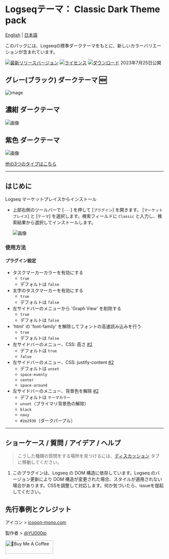 # Logseqテーマ： Classic Dark Theme pack

[English](https://github.com/YU000jp/logseq-theme-classic-dark-theme-pack) | [日本語](https://github.com/YU000jp/logseq-theme-classic-dark-theme-pack/blob/main/readme.ja.md)

このパックには、Logseqの標準ダークテーマをもとに、新しいカラーバリエーションが含まれています。

[![最新リリースバージョン](https://img.shields.io/github/v/release/YU000jp/logseq-theme-classic-dark-theme-pack)](https://github.com/YU000jp/logseq-theme-classic-dark-theme-pack/releases)
[![ライセンス](https://img.shields.io/github/license/YU000jp/logseq-theme-classic-dark-theme-pack?color=blue)](https://github.com/YU000jp/logseq-theme-classic-dark-theme-pack/LICENSE)
[![ダウンロード](https://img.shields.io/github/downloads/YU000jp/logseq-theme-classic-dark-theme-pack/total.svg)](https://github.com/YU000jp/logseq-theme-classic-dark-theme-pack/releases)
  2023年7月25日公開

## グレー(ブラック) ダークテーマ 🆕

   ![image](https://github.com/YU000jp/logseq-theme-classic-dark-theme-pack/assets/111847207/49e279aa-b888-4c94-b226-1f809314c4c9)

## 濃紺 ダークテーマ

   ![画像](https://github.com/YU000jp/logseq-theme-classic-dark-theme-pack/assets/111847207/10354b21-56f8-49f1-a632-fede0b5d1983)

## 紫色 ダークテーマ

   ![画像](https://github.com/YU000jp/logseq-theme-classic-dark-theme-pack/assets/111847207/edc83f9f-9c21-4cd1-a122-2a23bef9f07c)

[他の3つのタイプはこちら](https://github.com/YU000jp/logseq-theme-classic-dark-theme-pack/wiki/Theme-Color)

---

## はじめに

Logseq マーケットプレイスからインストール

- 上部右側のツールバーで [`---`] を押して [`プラグイン`] を開きます。 [`マーケットプレイス`] と [`テーマ`] を選択します。検索フィールドに `Classic` と入力し、検索結果から選択してインストールします。

  ![画像](https://github.com/YU000jp/logseq-theme-classic-dark-theme-pack/assets/111847207/388034c9-67f0-45aa-95ef-81419e44b2eb)

### 使用方法

#### プラグイン設定

- タスクマーカーカラーを有効にする
  - `true`
  - デフォルトは `false`
- 太字のタスクマーカーを有効にする
  - `true`
  - デフォルトは `false`
- 左サイドバーのメニューから 'Graph View' を削除する
  - `true`
  - デフォルトは `false`
- 'html' の 'font-family' を解除してフォントの高速読み込みを行う
  - `true`
  - デフォルトは `false`
- 左サイドバーのメニュー、CSS: 高さ [#2](https://github.com/YU000jp/logseq-theme-classic-dark-theme-pack/issues/2)
  - デフォルトは `true`
  - `false`
- 左サイドバーのメニュー、CSS: justify-content [#2](https://github.com/YU000jp/logseq-theme-classic-dark-theme-pack/issues/2)
  - デフォルトは `unset`
  - `space-evenly`
  - `center`
  - `space-around`
- 左サイドバーのメニュー、背景色を解除 [#2](https://github.com/YU000jp/logseq-theme-classic-dark-theme-pack/issues/2)
  - デフォルトは `テーマカラー`
  - `unset`（プライマリ背景色の解除）
  - `black`
  - `navy`
  - `#2e2930`（ダークパープル）

---

## ショーケース / 質問 / アイデア / ヘルプ

> こうした種類の質問をする場所を見つけるには、[ディスカッション](https://github.com/YU000jp/logseq-theme-classic-dark-theme-pack/discussions) タブに移動してください。

1. このプラグインは、Logseq の DOM 構造に依存しています。Logseq のバージョン更新により DOM 構造が変更された場合、スタイルが適用されない場合があります。CSSを調整して対応します。何か気づいたら、issueを提起してください。

## 先行事例とクレジット

アイコン > [icooon-mono.com](https://icooon-mono.com/11223-%e5%a4%9c%e7%a9%ba%e3%81%ae%e3%83%95%e3%83%aa%e3%83%bc%e3%82%a4%e3%82%b3%e3%83%b3/)

製作者 > [@YU000jp](https://github.com/YU000jp)

<a href="https://www.buymeacoffee.com/yu000japan" target="_blank"><img src="https://cdn.buymeacoffee.com/buttons/v2/default-violet.png" alt="🍌Buy Me A Coffee" style="height: 42px; width: 152px;"></a>
